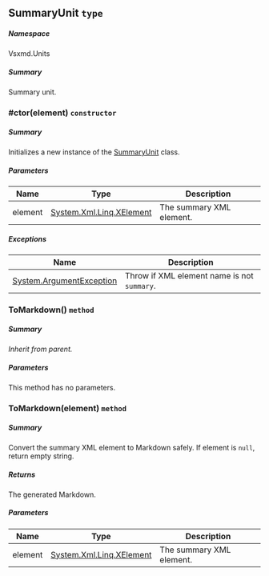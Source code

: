 <a name='T-Vsxmd-Units-SummaryUnit'></a>
## SummaryUnit `type`

##### Namespace

Vsxmd.Units

##### Summary

Summary unit.

<a name='M-Vsxmd-Units-SummaryUnit-#ctor-System-Xml-Linq-XElement-'></a>
### #ctor(element) `constructor`

##### Summary

Initializes a new instance of the [SummaryUnit](#T-Vsxmd-Units-SummaryUnit 'Vsxmd.Units.SummaryUnit') class.

##### Parameters

| Name | Type | Description |
| ---- | ---- | ----------- |
| element | [System.Xml.Linq.XElement](http://msdn.microsoft.com/query/dev14.query?appId=Dev14IDEF1&l=EN-US&k=k:System.Xml.Linq.XElement 'System.Xml.Linq.XElement') | The summary XML element. |

##### Exceptions

| Name | Description |
| ---- | ----------- |
| [System.ArgumentException](http://msdn.microsoft.com/query/dev14.query?appId=Dev14IDEF1&l=EN-US&k=k:System.ArgumentException 'System.ArgumentException') | Throw if XML element name is not `summary`. |

<a name='M-Vsxmd-Units-SummaryUnit-ToMarkdown'></a>
### ToMarkdown() `method`

##### Summary

*Inherit from parent.*

##### Parameters

This method has no parameters.

<a name='M-Vsxmd-Units-SummaryUnit-ToMarkdown-System-Xml-Linq-XElement-'></a>
### ToMarkdown(element) `method`

##### Summary

Convert the summary XML element to Markdown safely.
If element is `null`, return empty string.

##### Returns

The generated Markdown.

##### Parameters

| Name | Type | Description |
| ---- | ---- | ----------- |
| element | [System.Xml.Linq.XElement](http://msdn.microsoft.com/query/dev14.query?appId=Dev14IDEF1&l=EN-US&k=k:System.Xml.Linq.XElement 'System.Xml.Linq.XElement') | The summary XML element. |
